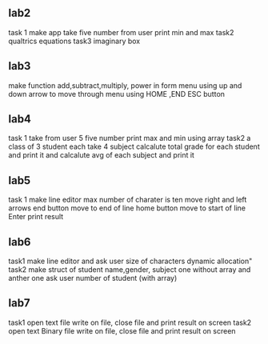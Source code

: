 ## lab2
task 1 make app take five number from user print min and max
task2 qualtrics equations
task3 imaginary box

## lab3
make function add,subtract,multiply, power in form menu using up and down arrow to move through menu
using HOME ,END ESC button

## lab4
task 1 take from user 5 five number print max and min using array
task2 a class of 3 student each take 4 subject calcalute total grade for each student and print it and calcalute avg of each subject and print it

## lab5
task 1 make line editor
max number of charater is ten
move right and left arrows
end button move to end of line
home button move to start of line
Enter print result

## lab6
task1 make line editor and ask user size of characters dynamic allocation"
task2 make struct of student name,gender, subject 
one without array
and anther one ask user number of student (with array)

## lab7
task1 open text file write on file, close file and print result on screen 
task2 open text Binary file write on file, close file and print result on screen
